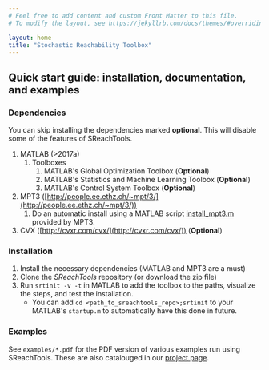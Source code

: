 ```yaml
---
# Feel free to add content and custom Front Matter to this file.
# To modify the layout, see https://jekyllrb.com/docs/themes/#overriding-theme-defaults

layout: home
title: "Stochastic Reachability Toolbox"
---
```


## Quick start guide: installation, documentation, and examples

### Dependencies

You can skip installing the dependencies marked **optional**.
This will disable some of the features of SReachTools.

1. MATLAB (>2017a)
    1. Toolboxes
        1. MATLAB's Global Optimization Toolbox (**Optional**)
        1. MATLAB's Statistics and Machine Learning Toolbox (**Optional**)
        1. MATLAB's Control System Toolbox (**Optional**)
1. MPT3 ([http://people.ee.ethz.ch/~mpt/3/](http://people.ee.ethz.ch/~mpt/3/))
    1. Do an automatic install using a MATLAB script [install_mpt3.m](http://control.ee.ethz.ch/~mpt/3/Main/Installation?action=download&upname=install_mpt3.m) provided by MPT3.
1. CVX ([http://cvxr.com/cvx/](http://cvxr.com/cvx/)) (**Optional**)

### Installation

1. Install the necessary dependencies (MATLAB and MPT3 are a must)
1. Clone the *SReachTools* repository (or download the zip file)
1. Run `srtinit -v -t` in MATLAB to add the toolbox to the paths, visualize the steps, and test the installation.  
   - You can add `cd <path_to_sreachtools_repo>;srtinit` to your MATLAB's `startup.m` to automatically have this done in future.

### Examples

See `examples/*.pdf` for the PDF version of various examples run using SReachTools.
These are also catalouged in our [project page](https://abyvinod.github.io/SReachTools/examples/).
